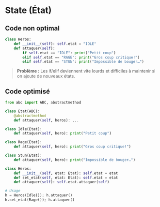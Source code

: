 # State (État)

## Code non optimal

```python
class Heros:
    def __init__(self): self.etat = "IDLE"
    def attaquer(self):
        if self.etat == "IDLE": print("Petit coup")
        elif self.etat == "RAGE": print("Gros coup critique!")
        elif self.etat == "STUN": print("Impossible de bouger…")
```

> **Problème :** Les if/elif deviennent vite lourds et difficiles à maintenir si on ajoute de nouveaux états.

## Code optimisé

```python
from abc import ABC, abstractmethod

class Etat(ABC):
    @abstractmethod
    def attaquer(self, heros): ...

class Idle(Etat):
    def attaquer(self, hero): print("Petit coup")

class Rage(Etat):
    def attaquer(self, hero): print("Gros coup critique!")

class Stun(Etat):
    def attaquer(self, hero): print("Impossible de bouger…")

class Heros:
    def __init__(self, etat: Etat): self.etat = etat
    def set_etat(self, etat: Etat): self.etat = etat
    def attaquer(self): self.etat.attaquer(self)

# Usage
h = Heros(Idle()); h.attaquer()
h.set_etat(Rage()); h.attaquer()
```
